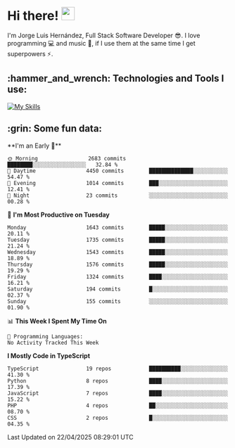 <h1 align="left">
 <abc>
  <br>Hi there! <img src="https://user-images.githubusercontent.com/42378118/110234147-e3259600-7f4e-11eb-95be-0c4047144dea.gif" width="30"><br>
 </abc>
</h1>

I'm Jorge Luis Hernández, Full Stack Software Developer :sunglasses:. I love programming :computer: and music :musical_score:, if I use them at the same time I get superpowers :zap:. 


<h2 align="left">:hammer_and_wrench: Technologies and Tools I use:</h2>

[![My Skills](https://skillicons.dev/icons?i=js,ts,html,css,py,vue,react,next,nest,postgres,mysql)](https://skillicons.dev)

<h2 align="left">:grin: Some fun data:</h2>
<!--START_SECTION:waka-->
**I'm an Early 🐤** 

```text
🌞 Morning                2683 commits        ████████░░░░░░░░░░░░░░░░░   32.84 % 
🌆 Daytime                4450 commits        ██████████████░░░░░░░░░░░   54.47 % 
🌃 Evening                1014 commits        ███░░░░░░░░░░░░░░░░░░░░░░   12.41 % 
🌙 Night                  23 commits          ░░░░░░░░░░░░░░░░░░░░░░░░░   00.28 % 
```
📅 **I'm Most Productive on Tuesday** 

```text
Monday                   1643 commits        █████░░░░░░░░░░░░░░░░░░░░   20.11 % 
Tuesday                  1735 commits        █████░░░░░░░░░░░░░░░░░░░░   21.24 % 
Wednesday                1543 commits        █████░░░░░░░░░░░░░░░░░░░░   18.89 % 
Thursday                 1576 commits        █████░░░░░░░░░░░░░░░░░░░░   19.29 % 
Friday                   1324 commits        ████░░░░░░░░░░░░░░░░░░░░░   16.21 % 
Saturday                 194 commits         █░░░░░░░░░░░░░░░░░░░░░░░░   02.37 % 
Sunday                   155 commits         ░░░░░░░░░░░░░░░░░░░░░░░░░   01.90 % 
```


📊 **This Week I Spent My Time On** 

```text
💬 Programming Languages: 
No Activity Tracked This Week
```

**I Mostly Code in TypeScript** 

```text
TypeScript               19 repos            ██████████░░░░░░░░░░░░░░░   41.30 % 
Python                   8 repos             ████░░░░░░░░░░░░░░░░░░░░░   17.39 % 
JavaScript               7 repos             ████░░░░░░░░░░░░░░░░░░░░░   15.22 % 
PHP                      4 repos             ██░░░░░░░░░░░░░░░░░░░░░░░   08.70 % 
CSS                      2 repos             █░░░░░░░░░░░░░░░░░░░░░░░░   04.35 % 
```




 Last Updated on 22/04/2025 08:29:01 UTC
<!--END_SECTION:waka-->
